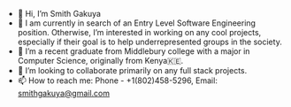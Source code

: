 - 👋 Hi, I’m Smith Gakuya
- 👀 I am currently in search of an Entry Level Software Engineering position. Otherwise, I’m interested in working on any cool projects, especially if     their goal is to help underrepresented groups in the society.
- 🌱 I’m a recent graduate from Middlebury college with a major in Computer Science, originally from Kenya🇰🇪.
- 💞️ I’m looking to collaborate primarily on any full stack projects.
- 📫 How to reach me: Phone - +1(802)458-5296, Email: smithgakuya@gmail.com

<!---
Sgakuya/Sgakuya is a ✨ special ✨ repository because its `README.md` (this file) appears on your GitHub profile.
You can click the Preview link to take a look at your changes.
--->
